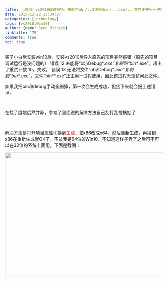 ```yaml
---
title: 〖原创〗vs2010编译报错，未能将obj/..复制到bin/..,bin/...文件正被另一进程时候用
date: 2015-12-22 13:34:27
categories: [technology]
tags: [vs2010,Win10]
author: {name: Seng Mitnick}
linktitle: "79"
comments: true
toc: true
---
```

买了小白后安装win10后，安装vs2010后导入原先的项目突然报错（原先的项目调试运行是没问题的）
错误 12 未能将“obj\Debug\**.exe”复制到“bin\**.exe”。超出了重试计数 10。失败。
错误 13 无法将文件“obj\Debug\**.exe”复制到“bin\**.exe”。文件“bin\**.exe”正由另一进程使用，因此该进程无法访问此文件。<!--more-->

如果我把bin和debug手动全删掉，第一次会生成成功，但接下来就会报上述错误。

&nbsp;

在找了度娘后然并卵，参考了里面说的解决方法自己乱打乱撞搞掂了

&nbsp;

解决方法是打开项目属性切换到<span style="color: #ff0000;">生成<span style="color: #000000;">，把x86改成x64，然后重新生成，再换到x86在重新生成就OK了。不过我是64位的Win10，不知道这样子弄了之后可不可以在32位的系统上面用。下面是截图：</span></span>

<img class="alignnone" src="http://oss.sengmitnick.com/smk17/posts/415/01.png@1e_700w_400h_1c_0i_1o_90Q_1x.jpg" alt="" width="700" height="400" />